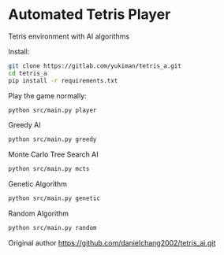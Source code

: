 # Automated Tetris Player

Tetris environment with AI algorithms

Install:

```sh
git clone https://gitlab.com/yukiman/tetris_a.git
cd tetris_a
pip install -r requirements.txt
```

Play the game normally:

```sh
python src/main.py player
```

Greedy AI

```sh
python src/main.py greedy
```

Monte Carlo Tree Search AI

```sh
python src/main.py mcts
```

Genetic Algorithm

```sh
python src/main.py genetic
```

Random Algorithm

```sh
python src/main.py random
```

Original author https://github.com/danielchang2002/tetris_ai.git
